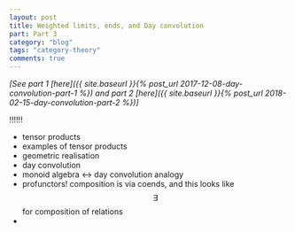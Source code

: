 ```yaml
---
layout: post
title: Weighted limits, ends, and Day convolution
part: Part 3
category: "blog"
tags: "category-theory"
comments: true
---
```


_[See part 1 [here]({{ site.baseurl }}{% post_url 2017-12-08-day-convolution-part-1 %}) and part 2 [here]({{ site.baseurl }}{% post_url 2018-02-15-day-convolution-part-2 %})]_

!!!!!!

<!--more-->

- tensor products
- examples of tensor products
- geometric realisation
- day convolution
- monoid algebra <-> day convolution analogy
- profunctors! composition is via coends, and this looks like $$\exists$$ for composition of relations
- 